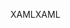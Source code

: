 <span data-ttu-id="3ded1-101">XAML</span><span class="sxs-lookup"><span data-stu-id="3ded1-101">XAML</span></span>